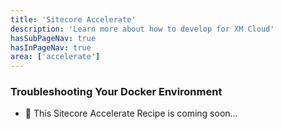 ```yaml
---
title: 'Sitecore Accelerate'
description: 'Learn more about how to develop for XM Cloud'
hasSubPageNav: true
hasInPageNav: true
area: ['accelerate']
---
```


### Troubleshooting Your Docker Environment

- 🚀 This Sitecore Accelerate Recipe is coming soon...

